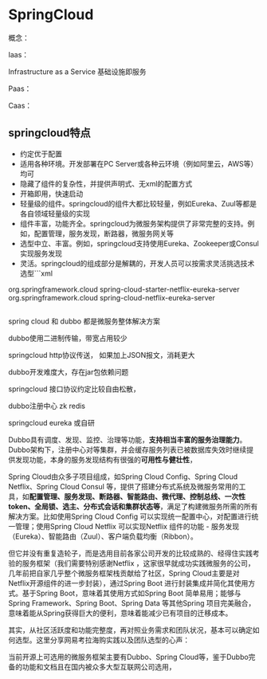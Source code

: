 # SpringCloud

概念：

Iaas：

Infrastructure as a Service  基础设施即服务

Paas：



Caas：



## springcloud特点

- 约定优于配置
- 适用各种环境。开发部署在PC Server或各种云环境（例如阿里云，AWS等）均可
- 隐藏了组件的复杂性，并提供声明式、无xml的配置方式
- 开箱即用，快速启动
- 轻量级的组件。springcloud的组件大都比较轻量，例如Eureka、Zuul等都是各自领域轻量级的实现
- 组件丰富，功能齐全。springcloud为微服务架构提供了非常完整的支持。例如，配置管理，服务发现，断路器，微服务网关等
- 选型中立、丰富。例如，springcloud支持使用Eureka、Zookeeper或Consul实现服务发现
- 灵活。springcloud的组成部分是解耦的，开发人员可以按需求灵活挑选技术选型```xml
<dependency>
    <groupId>org.springframework.cloud</groupId>
    <artifactId>spring-cloud-starter-netflix-eureka-server</artifactId>
</dependency>

<dependency>
    <groupId>org.springframework.cloud</groupId>
    <artifactId>spring-cloud-netflix-eureka-server</artifactId>
</dependency>
<!--使用这两个依赖不同，第一个依赖可以直接自动注入配置，第二个不行-->

```

```



spring cloud 和 dubbo 都是微服务整体解决方案

dubbo使用二进制传输，带宽占用较少

springcloud http协议传送， 如果加上JSON报文，消耗更大



dubbo开发难度大，存在jar包依赖问题



springcloud 接口协议约定比较自由松散，



dubbo注册中心 zk redis

springcloud eureka 或自研





Dubbo具有调度、发现、监控、治理等功能，**支持相当丰富的服务治理能力**。Dubbo架构下，注册中心对等集群，并会缓存服务列表已被数据库失效时继续提供发现功能，本身的服务发现结构有很强的**可用性与健壮性**，



Spring Cloud由众多子项目组成，如Spring Cloud Config、Spring Cloud Netflix、Spring Cloud Consul 等，提供了搭建分布式系统及微服务常用的工具，如**配置管理、服务发现、断路器、智能路由、微代理、控制总线、一次性token、全局锁、选主、分布式会话和集群状态等**，满足了构建微服务所需的所有解决方案。比如使用Spring Cloud Config 可以实现统一配置中心，对配置进行统一管理；使用Spring Cloud Netflix 可以实现Netflix 组件的功能 - 服务发现（Eureka）、智能路由（Zuul）、客户端负载均衡（Ribbon）。

但它并没有重复造轮子，而是选用目前各家公司开发的比较成熟的、经得住实践考验的服务框架（我们需要特别感谢Netflix ，这家很早就成功实践微服务的公司，几年前把自家几乎整个微服务框架栈贡献给了社区，Spring Cloud主要是对Netflix开源组件的进一步封装），通过Spring Boot 进行封装集成并简化其使用方式。基于Spring Boot，意味着其使用方式如Spring Boot 简单易用；能够与Spring Framework、Spring Boot、Spring Data 等其他Spring 项目完美融合，意味着能从Spring获得巨大的便利，意味着能减少已有项目的迁移成本。

其实，从社区活跃度和功能完整度，再对照业务需求和团队状况，基本可以确定如何选型。这里分享网易考拉海购实践以及团队选型的心声：

当前开源上可选用的微服务框架主要有Dubbo、Spring Cloud等，鉴于Dubbo完备的功能和文档且在国内被众多大型互联网公司选用，